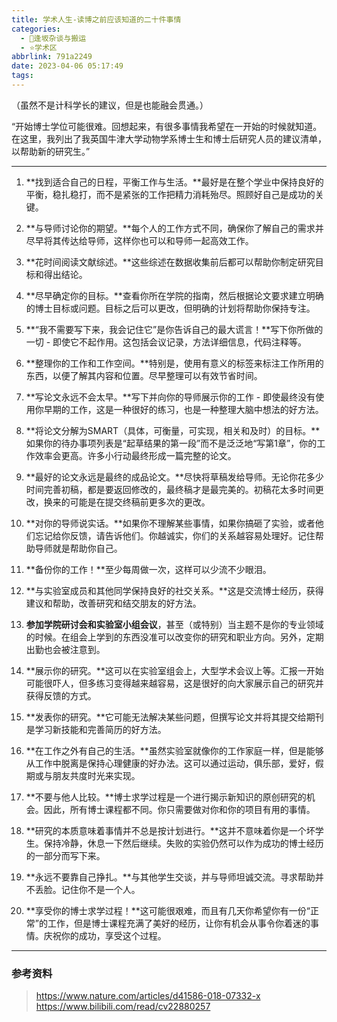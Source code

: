 ```yaml
---
title: 学术人生-读博之前应该知道的二十件事情
categories:
  - 🌙逢坂杂谈与搬运
  - ⭐学术区
abbrlink: 791a2249
date: 2023-04-06 05:17:49
tags:
---
```


（虽然不是计科学长的建议，但是也能融会贯通。）

“开始博士学位可能很难。回想起来，有很多事情我希望在一开始的时候就知道。在这里，我列出了我英国牛津大学动物学系博士生和博士后研究人员的建议清单，以帮助新的研究生。”

<!--more-->

***

1. **找到适合自己的日程，平衡工作与生活。**最好是在整个学业中保持良好的平衡，稳扎稳打，而不是紧张的工作把精力消耗殆尽。照顾好自己是成功的关键。

2. **与导师讨论你的期望。**每个人的工作方式不同，确保你了解自己的需求并尽早将其传达给导师，这样你也可以和导师一起高效工作。

3. **花时间阅读文献综述。**这些综述在数据收集前后都可以帮助你制定研究目标和得出结论。

4. **尽早确定你的目标。**查看你所在学院的指南，然后根据论文要求建立明确的博士目标或问题。目标之后可以更改，但明确的计划将帮助你保持专注。

5. **“我不需要写下来，我会记住它”是你告诉自己的最大谎言！**写下你所做的一切 - 即使它不起作用。这包括会议记录，方法详细信息，代码注释等。

6. **整理你的工作和工作空间。**特别是，使用有意义的标签来标注工作所用的东西，以便了解其内容和位置。尽早整理可以有效节省时间。

7. **写论文永远不会太早。**写下并向你的导师展示你的工作 - 即使最终没有使用你早期的工作，这是一种很好的练习，也是一种整理大脑中想法的好方法。

8. **将论文分解为SMART（具体，可衡量，可实现，相关和及时）的目标。**如果你的待办事项列表是“起草结果的第一段”而不是泛泛地“写第1章”，你的工作效率会更高。许多小行动最终形成一篇完整的论文。

9. **最好的论文永远是最终的成品论文。**尽快将草稿发给导师。无论你花多少时间完善初稿，都是要返回修改的，最终稿才是最完美的。初稿花太多时间更改，换来的可能是在提交终稿前更多次的更改。

10. **对你的导师说实话。**如果你不理解某些事情，如果你搞砸了实验，或者他们忘记给你反馈，请告诉他们。你越诚实，你们的关系越容易处理好。记住帮助导师就是帮助你自己。

11. **备份你的工作！**至少每周做一次，这样可以少流不少眼泪。

12. **与实验室成员和其他同学保持良好的社交关系。**这是交流博士经历，获得建议和帮助，改善研究和结交朋友的好方法。

13. **参加学院研讨会和实验室小组会议**，甚至（或特别）当主题不是你的专业领域的时候。在组会上学到的东西没准可以改变你的研究和职业方向。另外，定期出勤也会被注意到。

14. **展示你的研究。**这可以在实验室组会上，大型学术会议上等。汇报一开始可能很吓人，但多练习变得越来越容易，这是很好的向大家展示自己的研究并获得反馈的方式。

15. **发表你的研究。**它可能无法解决某些问题，但撰写论文并将其提交给期刊是学习新技能和完善简历的好方法。

16. **在工作之外有自己的生活。**虽然实验室就像你的工作家庭一样，但是能够从工作中脱离是保持心理健康的好办法。这可以通过运动，俱乐部，爱好，假期或与朋友共度时光来实现。

17. **不要与他人比较。**博士求学过程是一个进行揭示新知识的原创研究的机会。因此，所有博士课程都不同。你只需要做对你和你的项目有用的事情。

18. **研究的本质意味着事情并不总是按计划进行。**这并不意味着你是一个坏学生。保持冷静，休息一下然后继续。失败的实验仍然可以作为成功的博士经历的一部分而写下来。

19. **永远不要靠自己挣扎。**与其他学生交谈，并与导师坦诚交流。寻求帮助并不丢脸。记住你不是一个人。

20. **享受你的博士求学过程！**这可能很艰难，而且有几天你希望你有一份“正常”的工作，但是博士课程充满了美好的经历，让你有机会从事令你着迷的事情。庆祝你的成功，享受这个过程。

***

### 参考资料

> <https://www.nature.com/articles/d41586-018-07332-x>
> <https://www.bilibili.com/read/cv22880257>
